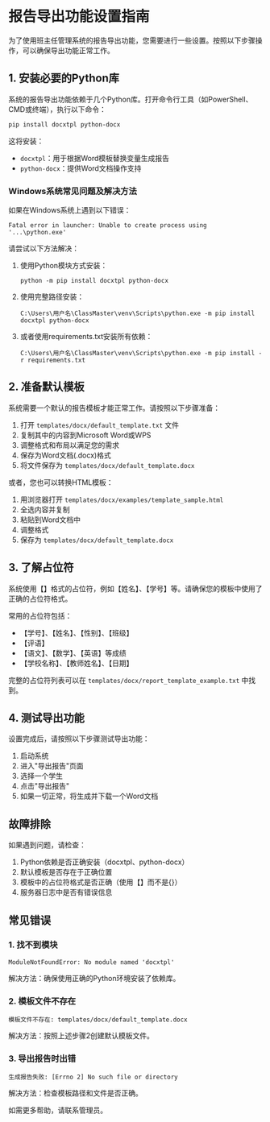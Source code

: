# 报告导出功能设置指南

为了使用班主任管理系统的报告导出功能，您需要进行一些设置。按照以下步骤操作，可以确保导出功能正常工作。

## 1. 安装必要的Python库

系统的报告导出功能依赖于几个Python库。打开命令行工具（如PowerShell、CMD或终端），执行以下命令：

```bash
pip install docxtpl python-docx
```

这将安装：
- `docxtpl`：用于根据Word模板替换变量生成报告
- `python-docx`：提供Word文档操作支持

### Windows系统常见问题及解决方法

如果在Windows系统上遇到以下错误：

```
Fatal error in launcher: Unable to create process using '...\python.exe'
```

请尝试以下方法解决：

1. 使用Python模块方式安装：
   ```
   python -m pip install docxtpl python-docx
   ```

2. 使用完整路径安装：
   ```
   C:\Users\用户名\ClassMaster\venv\Scripts\python.exe -m pip install docxtpl python-docx
   ```

3. 或者使用requirements.txt安装所有依赖：
   ```
   C:\Users\用户名\ClassMaster\venv\Scripts\python.exe -m pip install -r requirements.txt
   ```

## 2. 准备默认模板

系统需要一个默认的报告模板才能正常工作。请按照以下步骤准备：

1. 打开 `templates/docx/default_template.txt` 文件
2. 复制其中的内容到Microsoft Word或WPS
3. 调整格式和布局以满足您的需求
4. 保存为Word文档(.docx)格式
5. 将文件保存为 `templates/docx/default_template.docx`

或者，您也可以转换HTML模板：

1. 用浏览器打开 `templates/docx/examples/template_sample.html`
2. 全选内容并复制
3. 粘贴到Word文档中
4. 调整格式
5. 保存为 `templates/docx/default_template.docx`

## 3. 了解占位符

系统使用【】格式的占位符，例如【姓名】、【学号】等。请确保您的模板中使用了正确的占位符格式。

常用的占位符包括：
- 【学号】、【姓名】、【性别】、【班级】
- 【评语】
- 【语文】、【数学】、【英语】等成绩
- 【学校名称】、【教师姓名】、【日期】

完整的占位符列表可以在 `templates/docx/report_template_example.txt` 中找到。

## 4. 测试导出功能

设置完成后，请按照以下步骤测试导出功能：

1. 启动系统
2. 进入"导出报告"页面
3. 选择一个学生
4. 点击"导出报告"
5. 如果一切正常，将生成并下载一个Word文档

## 故障排除

如果遇到问题，请检查：

1. Python依赖是否正确安装（docxtpl、python-docx）
2. 默认模板是否存在于正确位置
3. 模板中的占位符格式是否正确（使用【】而不是{}）
4. 服务器日志中是否有错误信息

## 常见错误

### 1. 找不到模块
```
ModuleNotFoundError: No module named 'docxtpl'
```
解决方法：确保使用正确的Python环境安装了依赖库。

### 2. 模板文件不存在
```
模板文件不存在: templates/docx/default_template.docx
```
解决方法：按照上述步骤2创建默认模板文件。

### 3. 导出报告时出错
```
生成报告失败: [Errno 2] No such file or directory
```
解决方法：检查模板路径和文件是否正确。

如需更多帮助，请联系管理员。 